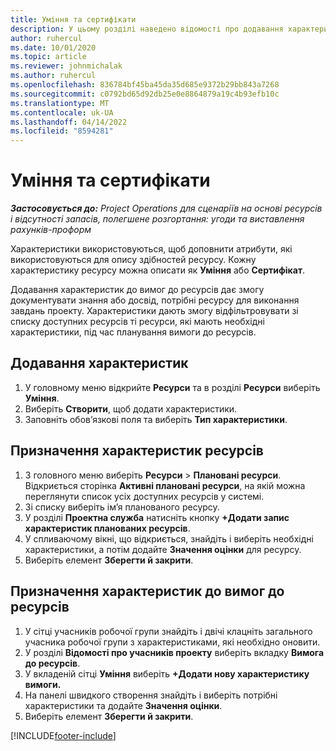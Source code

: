```yaml
---
title: Уміння та сертифікати
description: У цьому розділі наведено відомості про додавання характеристик умінь і сертифікатів до ресурсів.
author: ruhercul
ms.date: 10/01/2020
ms.topic: article
ms.reviewer: johnmichalak
ms.author: ruhercul
ms.openlocfilehash: 836784bf45ba45da35d685e9372b29bb843a7268
ms.sourcegitcommit: c0792bd65d92db25e0e8864879a19c4b93efb10c
ms.translationtype: MT
ms.contentlocale: uk-UA
ms.lasthandoff: 04/14/2022
ms.locfileid: "8594281"
---
```

# <a name="skills-and-certifications"></a>Уміння та сертифікати
_**Застосовується до:** Project Operations для сценаріїв на основі ресурсів і відсутності запасів, полегшене розгортання: угоди та виставлення рахунків-проформ_

Характеристики використовуються, щоб доповнити атрибути, які використовуються для опису здібностей ресурсу. Кожну характеристику ресурсу можна описати як **Уміння** або **Сертифікат**.

Додавання характеристик до вимог до ресурсів дає змогу документувати знання або досвід, потрібні ресурсу для виконання завдань проекту. Характеристики дають змогу відфільтровувати зі списку доступних ресурсів ті ресурси, які мають необхідні характеристики, під час планування вимоги до ресурсів.

## <a name="add-characteristics"></a>Додавання характеристик

1. У головному меню відкрийте **Ресурси** та в розділі **Ресурси** виберіть **Уміння**.
2. Виберіть **Створити**, щоб додати характеристики.
3. Заповніть обов’язкові поля та виберіть **Тип характеристики**.

## <a name="assign-characteristics-to-resources"></a>Призначення характеристик ресурсів

1. З головного меню виберіть **Ресурси** > **Плановані ресурси**. Відкриється сторінка **Активні плановані ресурси**, на якій можна переглянути список усіх доступних ресурсів у системі.
2. Зі списку виберіть ім’я планованого ресурсу.
3. У розділі **Проектна служба** натисніть кнопку **+Додати запис характеристик планованих ресурсів**.
4. У спливаючому вікні, що відкриється, знайдіть і виберіть необхідні характеристики, а потім додайте **Значення оцінки** для ресурсу.
5. Виберіть елемент **Зберегти й закрити**.

## <a name="assign-characteristics-to-resource-requirements"></a>Призначення характеристик до вимог до ресурсів

1. У сітці учасників робочої групи знайдіть і двічі клацніть загального учасника робочої групи з характеристиками, які необхідно оновити.
2. У розділі **Відомості про учасників проекту** виберіть вкладку **Вимога до ресурсів**.
3. У вкладеній сітці **Уміння** виберіть **+Додати нову характеристику вимоги.**
4. На панелі швидкого створення знайдіть і виберіть потрібні характеристики та додайте **Значення оцінки**.
5. Виберіть елемент **Зберегти й закрити**.

[!INCLUDE[footer-include](../includes/footer-banner.md)]